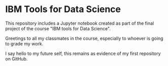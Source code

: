 # IBM Tools for Data Science
This repository includes a Jupyter notebook created as part of the final project of the course "IBM tools for Data Science".

Greetings to all my classmates in the course, especially to whoever is going to grade my work.

I say hello to my future self, this remains as evidence of my first repository on GitHub.

